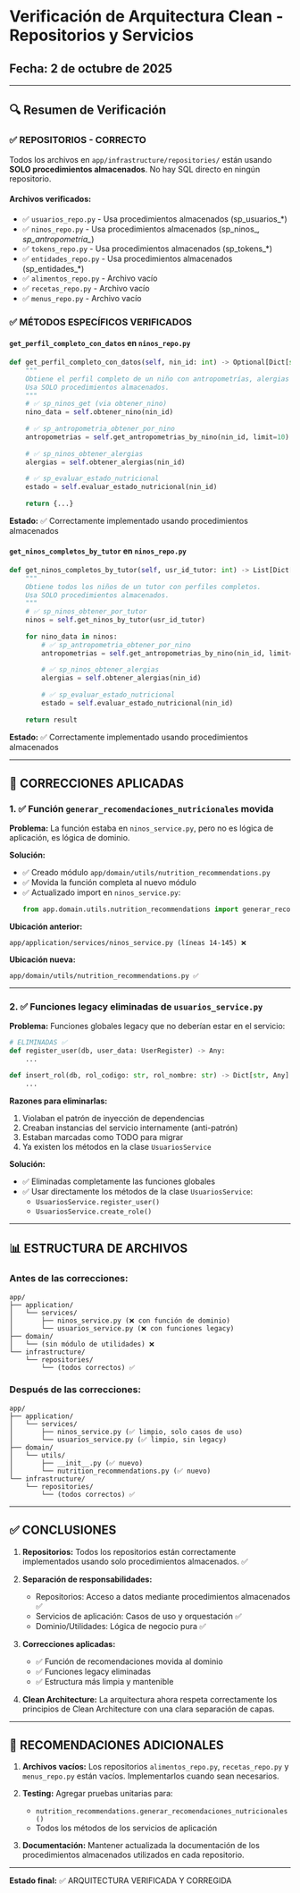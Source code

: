 # Verificación de Arquitectura Clean - Repositorios y Servicios

## Fecha: 2 de octubre de 2025

---

## 🔍 Resumen de Verificación

### ✅ **REPOSITORIOS - CORRECTO**

Todos los archivos en `app/infrastructure/repositories/` están usando **SOLO procedimientos almacenados**. No hay SQL directo en ningún repositorio.

#### Archivos verificados:
- ✅ `usuarios_repo.py` - Usa procedimientos almacenados (sp_usuarios_*)
- ✅ `ninos_repo.py` - Usa procedimientos almacenados (sp_ninos_*, sp_antropometria_*)
- ✅ `tokens_repo.py` - Usa procedimientos almacenados (sp_tokens_*)
- ✅ `entidades_repo.py` - Usa procedimientos almacenados (sp_entidades_*)
- ✅ `alimentos_repo.py` - Archivo vacío
- ✅ `recetas_repo.py` - Archivo vacío
- ✅ `menus_repo.py` - Archivo vacío

### ✅ **MÉTODOS ESPECÍFICOS VERIFICADOS**

#### `get_perfil_completo_con_datos` en `ninos_repo.py`
```python
def get_perfil_completo_con_datos(self, nin_id: int) -> Optional[Dict[str, Any]]:
    """
    Obtiene el perfil completo de un niño con antropometrías, alergias y estado nutricional.
    Usa SOLO procedimientos almacenados.
    """
    # ✅ sp_ninos_get (via obtener_nino)
    nino_data = self.obtener_nino(nin_id)
    
    # ✅ sp_antropometria_obtener_por_nino
    antropometrias = self.get_antropometrias_by_nino(nin_id, limit=10)
    
    # ✅ sp_ninos_obtener_alergias
    alergias = self.obtener_alergias(nin_id)
    
    # ✅ sp_evaluar_estado_nutricional
    estado = self.evaluar_estado_nutricional(nin_id)
    
    return {...}
```

**Estado:** ✅ Correctamente implementado usando procedimientos almacenados

#### `get_ninos_completos_by_tutor` en `ninos_repo.py`
```python
def get_ninos_completos_by_tutor(self, usr_id_tutor: int) -> List[Dict[str, Any]]:
    """
    Obtiene todos los niños de un tutor con perfiles completos.
    Usa SOLO procedimientos almacenados.
    """
    # ✅ sp_ninos_obtener_por_tutor
    ninos = self.get_ninos_by_tutor(usr_id_tutor)
    
    for nino_data in ninos:
        # ✅ sp_antropometria_obtener_por_nino
        antropometrias = self.get_antropometrias_by_nino(nin_id, limit=10)
        
        # ✅ sp_ninos_obtener_alergias
        alergias = self.obtener_alergias(nin_id)
        
        # ✅ sp_evaluar_estado_nutricional
        estado = self.evaluar_estado_nutricional(nin_id)
    
    return result
```

**Estado:** ✅ Correctamente implementado usando procedimientos almacenados

---

## 🔧 **CORRECCIONES APLICADAS**

### 1. ✅ Función `generar_recomendaciones_nutricionales` movida

**Problema:** La función estaba en `ninos_service.py`, pero no es lógica de aplicación, es lógica de dominio.

**Solución:**
- ✅ Creado módulo `app/domain/utils/nutrition_recommendations.py`
- ✅ Movida la función completa al nuevo módulo
- ✅ Actualizado import en `ninos_service.py`:
  ```python
  from app.domain.utils.nutrition_recommendations import generar_recomendaciones_nutricionales
  ```

**Ubicación anterior:**
```
app/application/services/ninos_service.py (líneas 14-145) ❌
```

**Ubicación nueva:**
```
app/domain/utils/nutrition_recommendations.py ✅
```

---

### 2. ✅ Funciones legacy eliminadas de `usuarios_service.py`

**Problema:** Funciones globales legacy que no deberían estar en el servicio:
```python
# ELIMINADAS ✅
def register_user(db, user_data: UserRegister) -> Any:
    ...

def insert_rol(db, rol_codigo: str, rol_nombre: str) -> Dict[str, Any]:
    ...
```

**Razones para eliminarlas:**
1. Violaban el patrón de inyección de dependencias
2. Creaban instancias del servicio internamente (anti-patrón)
3. Estaban marcadas como TODO para migrar
4. Ya existen los métodos en la clase `UsuariosService`

**Solución:**
- ✅ Eliminadas completamente las funciones globales
- ✅ Usar directamente los métodos de la clase `UsuariosService`:
  - `UsuariosService.register_user()`
  - `UsuariosService.create_role()`

---

## 📊 **ESTRUCTURA DE ARCHIVOS**

### Antes de las correcciones:
```
app/
├── application/
│   └── services/
│       ├── ninos_service.py (❌ con función de dominio)
│       └── usuarios_service.py (❌ con funciones legacy)
├── domain/
│   └── (sin módulo de utilidades) ❌
└── infrastructure/
    └── repositories/
        └── (todos correctos) ✅
```

### Después de las correcciones:
```
app/
├── application/
│   └── services/
│       ├── ninos_service.py (✅ limpio, solo casos de uso)
│       └── usuarios_service.py (✅ limpio, sin legacy)
├── domain/
│   └── utils/
│       ├── __init__.py (✅ nuevo)
│       └── nutrition_recommendations.py (✅ nuevo)
└── infrastructure/
    └── repositories/
        └── (todos correctos) ✅
```

---

## ✅ **CONCLUSIONES**

1. **Repositorios:** Todos los repositorios están correctamente implementados usando solo procedimientos almacenados. ✅

2. **Separación de responsabilidades:**
   - Repositorios: Acceso a datos mediante procedimientos almacenados ✅
   - Servicios de aplicación: Casos de uso y orquestación ✅
   - Dominio/Utilidades: Lógica de negocio pura ✅

3. **Correcciones aplicadas:**
   - ✅ Función de recomendaciones movida al dominio
   - ✅ Funciones legacy eliminadas
   - ✅ Estructura más limpia y mantenible

4. **Clean Architecture:** La arquitectura ahora respeta correctamente los principios de Clean Architecture con una clara separación de capas.

---

## 📝 **RECOMENDACIONES ADICIONALES**

1. **Archivos vacíos:** Los repositorios `alimentos_repo.py`, `recetas_repo.py` y `menus_repo.py` están vacíos. Implementarlos cuando sean necesarios.

2. **Testing:** Agregar pruebas unitarias para:
   - `nutrition_recommendations.generar_recomendaciones_nutricionales()`
   - Todos los métodos de los servicios de aplicación

3. **Documentación:** Mantener actualizada la documentación de los procedimientos almacenados utilizados en cada repositorio.

---

**Estado final:** ✅ ARQUITECTURA VERIFICADA Y CORREGIDA

